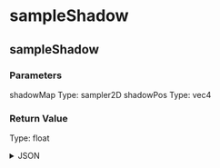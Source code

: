 # sampleShadow

## sampleShadow

### Parameters

shadowMap
  Type: sampler2D
shadowPos
  Type: vec4

### Return Value

  Type: float

<details><summary>JSON</summary>

```
{
  "Type": "sampleShadow(shadowMap,vec4)",
  "Name": "sampleShadow",
  "Category": 1,
  "InputPins": [
    {
      "Connection": null,
      "Id": "shadowMap",
      "Type": "sampler2D"
    },
    {
      "Connection": null,
      "Id": "shadowPos",
      "Type": "vec4"
    }
  ],
  "OutputPins": [
    {
      "Id": "",
      "Type": "float"
    }
  ]
}
```

</details>

